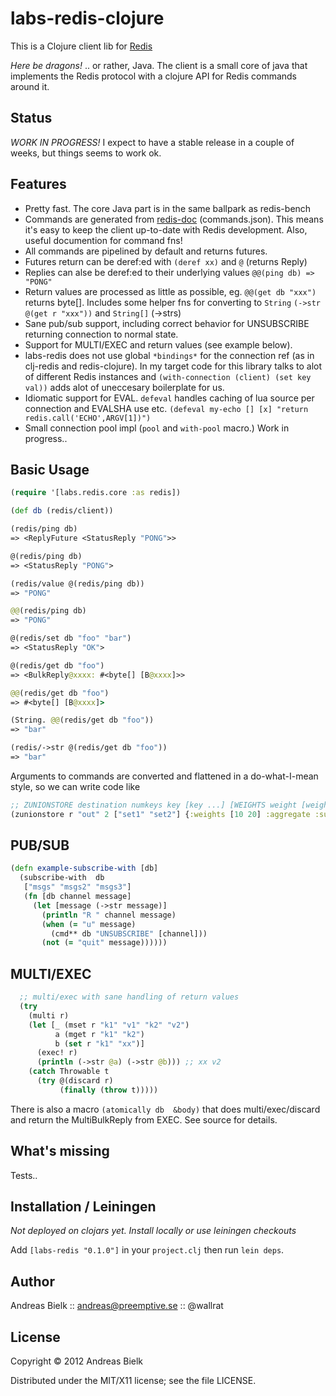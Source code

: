 # labs-redis-clojure

This is a Clojure client lib for [Redis](https://github.com/antirez/redis)

*Here be dragons!* .. or rather, Java. The client is a small core of java that implements the Redis protocol
with a clojure API for Redis commands around it.

## Status
*WORK IN PROGRESS!* I expect to have a stable release in a couple of weeks, but things seems to work ok.

## Features
- Pretty fast. The core Java part is in the same ballpark as redis-bench
- Commands are generated from [redis-doc](https://github.com/antirez/redis-doc) (commands.json). This means it's easy to
keep the client up-to-date with Redis development. Also, useful documention for command fns!
- All commands are pipelined by default and returns futures.
- Futures return can be deref:ed with `(deref xx)` and `@` (returns Reply)
- Replies can alse be deref:ed to their underlying values `@@(ping db) => "PONG"`
- Return values are processed as little as possible, eg. `@@(get db "xxx")` returns byte[].
Includes some helper fns for converting to `String` `(->str @(get r "xxx"))` and `String[]` (->strs)
- Sane pub/sub support, including correct behavior for UNSUBSCRIBE returning connection to normal state.
- Support for MULTI/EXEC and return values (see example below).
- labs-redis does not use global `*bindings*` for the connection ref (as in clj-redis and redis-clojure).
In my target code for this library talks to alot of different Redis instances and `(with-connection (client) (set key val))` adds alot of uneccesary boilerplate for us.
- Idiomatic support for EVAL. `defeval` handles caching of lua source per connection and EVALSHA use etc. `(defeval my-echo [] [x] "return redis.call('ECHO',ARGV[1])")`
- Small connection pool impl (`pool` and `with-pool` macro.) Work in progress..

## Basic Usage

```clojure
(require '[labs.redis.core :as redis])

(def db (redis/client))

(redis/ping db)
=> <ReplyFuture <StatusReply "PONG">>

@(redis/ping db)
=> <StatusReply "PONG">

(redis/value @(redis/ping db))
=> "PONG"

@@(redis/ping db)
=> "PONG"

@(redis/set db "foo" "bar")
=> <StatusReply "OK">

@(redis/get db "foo")
=> <BulkReply@xxxx: #<byte[] [B@xxxx]>>

@@(redis/get db "foo")
=> #<byte[] [B@xxxx]>

(String. @@(redis/get db "foo"))
=> "bar"

(redis/->str @(redis/get db "foo"))
=> "bar"
```

Arguments to commands are converted and flattened in a do-what-I-mean style, so we can write code like

```clojure
;; ZUNIONSTORE destination numkeys key [key ...] [WEIGHTS weight [weight ...]] [AGGREGATE SUM|MIN|MAX]
(zunionstore r "out" 2 ["set1" "set2"] {:weights [10 20] :aggregate :sum})
```

## PUB/SUB
```clojure
(defn example-subscribe-with [db]
  (subscribe-with  db
   ["msgs" "msgs2" "msgs3"]
   (fn [db channel message]
     (let [message (->str message)]
       (println "R " channel message)
       (when (= "u" message)
         (cmd** db "UNSUBSCRIBE" [channel]))
       (not (= "quit" message))))))
```

## MULTI/EXEC
```clojure
  ;; multi/exec with sane handling of return values
  (try
    (multi r)
    (let [_ (mset r "k1" "v1" "k2" "v2")
          a (mget r "k1" "k2")
          b (set r "k1" "xx")]
      (exec! r)
      (println (->str @a) (->str @b))) ;; xx v2
    (catch Throwable t
      (try @(discard r)
           (finally (throw t)))))
```

There is also a macro `(atomically db  &body)` that does multi/exec/discard and return the MultiBulkReply from EXEC.
See source for details.

## What's missing

Tests..

## Installation / Leiningen

_Not deployed on clojars yet. Install locally or use leiningen checkouts_

Add `[labs-redis "0.1.0"]` in your `project.clj` then run `lein deps`.

## Author

Andreas Bielk :: andreas@preemptive.se :: @wallrat


## License

Copyright © 2012 Andreas Bielk

Distributed under the MIT/X11 license; see the file LICENSE.
